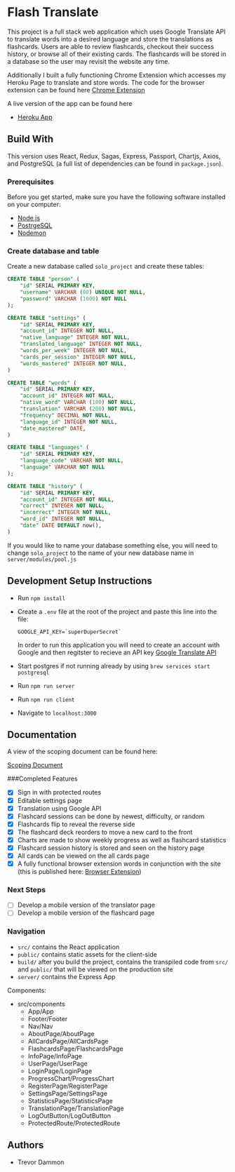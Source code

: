 # Flash Translate
This project is a full stack web application which uses Google Translate API to translate words into a desired language and store the translations as flashcards. Users are able to review flashcards, checkout their success history, or browse all of their existing cards. The flashcards will be stored in a database so the user may revisit the website any time.

Additionally I built a fully functioning Chrome Extension which accesses my Heroku Page to translate and store words. The code for the browser extension can be found here [Chrome Extension](https://github.com/tdammon/chromeExtensions)

A live version of the app can be found here 
- [Heroku App](https://evening-temple-42477.herokuapp.com)

## Build With
This version uses React, Redux, Sagas, Express, Passport, Chartjs, Axios, and PostgreSQL (a full list of dependencies can be found in `package.json`).

### Prerequisites

Before you get started, make sure you have the following software installed on your computer:

- [Node.js](https://nodejs.org/en/)
- [PostrgeSQL](https://www.postgresql.org/)
- [Nodemon](https://nodemon.io/)

### Create database and table

Create a new database called `solo_project` and create these tables:

```SQL
CREATE TABLE "person" (
    "id" SERIAL PRIMARY KEY,
    "username" VARCHAR (80) UNIQUE NOT NULL,
    "password" VARCHAR (1000) NOT NULL
);

CREATE TABLE "settings" (
    "id" SERIAL PRIMARY KEY,
    "account_id" INTEGER NOT NULL,
    "native_language" INTEGER NOT NULL,
    "translated_language" INTEGER NOT NULL,
    "words_per_week" INTEGER NOT NULL,
    "cards_per_session" INTEGER NOT NULL,
    "words_mastered" INTEGER NOT NULL,
)

CREATE TABLE "words" (
    "id" SERIAL PRIMARY KEY,
    "account_id" INTEGER NOT NULL,
    "native_word" VARCHAR (100) NOT NULL,
    "translation" VARCHAR (200) NOT NULL,
    "frequency" DECIMAL NOT NULL,
    "language_id" INTEGER NOT NULL,
    "date_mastered" DATE,
)

CREATE TABLE "languages" (
    "id" SERIAL PRIMARY KEY,
    "language_code" VARCHAR NOT NULL,
    "language" VARCHAR NOT NULL
);

CREATE TABLE "history" (
    "id" SERIAL PRIMARY KEY,
    "account_id" INTEGER NOT NULL,
    "correct" INTEGER NOT NULL,
    "incorrect" INTEGER NOT NULL,
    "word_id" INTEGER NOT NULL,
    "date" DATE DEFAULT now(),
)
```

If you would like to name your database something else, you will need to change `solo_project` to the name of your new database name in `server/modules/pool.js`

## Development Setup Instructions

* Run `npm install`
* Create a `.env` file at the root of the project and paste this line into the file:
    ```
    GOOGLE_API_KEY=`superDuperSecret`
    ```
    In order to run this application you will need to create an account with Google and then regitster to recieve an API key 
    [Google Translate API](https://cloud.google.com/translate/docs/apis)

* Start postgres if not running already by using `brew services start postgresql`
* Run `npm run server`
* Run `npm run client`
* Navigate to `localhost:3000`

## Documentation

A view of the scoping document can be found here:

[Scoping Document](https://docs.google.com/document/d/1tfVoXBBmusDtu8uYvCrqJfEyb6ZVApluVgLeF7Ixy0k/edit?usp=sharing)

###Completed Features

-[x] Sign in with protected routes
-[x] Editable settings page
-[x] Translation using Google API
-[x] Flashcard sessions can be done by newest, difficulty, or random
-[x] Flashcards flip to reveal the reverse side
-[x] The flashcard deck reorders to move a new card to the front
-[x] Charts are made to show weekly progress as well as flashcard statistics
-[x] Flashcard session history is stored and seen on the history page
-[x] All cards can be viewed on the all cards page
-[x] A fully functional browser extension words in conjunction with the site (this is published here: [Browser Extension](https://github.com/tdammon/chromeExtensions))

### Next Steps

-[ ] Develop a mobile version of the translator page
-[ ] Develop a mobile version of the flashcard page

### Navigation

* `src/` contains the React application
* `public/` contains static assets for the client-side
* `build/` after you build the project, contains the transpiled code from `src/` and `public/` that will be viewed on the production site
* `server/` contains the Express App


Components:

* src/components
  * App/App
  * Footer/Footer
  * Nav/Nav
  * AboutPage/AboutPage
  * AllCardsPage/AllCardsPage
  * FlashcardsPage/FlashcardsPage
  * InfoPage/InfoPage
  * UserPage/UserPage
  * LoginPage/LoginPage
  * ProgressChart/ProgressChart
  * RegisterPage/RegisterPage
  * SettingsPage/SettingsPage
  * StatisticsPage/StatisticsPage
  * TranslationPage/TranslationPage
  * LogOutButton/LogOutButton
  * ProtectedRoute/ProtectedRoute



## Authors

* Trevor Dammon
